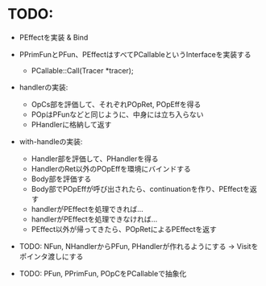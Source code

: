 # TODO:
- PEffectを実装 & Bind
- PPrimFunとPFun、PEffectはすべてPCallableというInterfaceを実装する
    - PCallable::Call(Tracer \*tracer);

- handlerの実装:
    - OpCs部を評価して、それぞれPOpRet, POpEffを得る
    - POpはPFunなどと同じように、中身には立ち入らない
    - PHandlerに格納して返す

- with-handleの実装:
    - Handler部を評価して、PHandlerを得る
    - HandlerのRet以外のPOpEffを環境にバインドする
    - Body部を評価する
    - Body部でPOpEffが呼び出されたら、continuationを作り、PEffectを返す
    - handlerがPEffectを処理できれば...
    - handlerがPEffectを処理できなければ...
    - PEffect以外が帰ってきたら、POpRetによるPEffectを返す

- TODO: NFun, NHandlerからPFun, PHandlerが作れるようにする
    -> Visitをポインタ渡しにする
- TODO: PFun, PPrimFun, POpCをPCallableで抽象化
